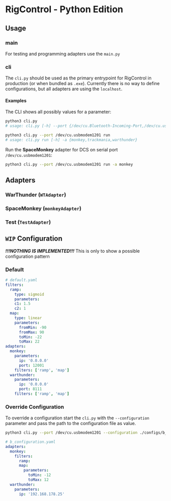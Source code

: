 # RigControl - Python Edition

## Usage

### main
For testing and programming adapters use the `main.py`
### cli
The `cli.py` should be used as the primary entrypoint for RigControl in production (or when bundled as `.exe`).
Currently there is no way to define configurations, but all adapters are using the `localhost`. 

#### Examples
The CLI shows all possibly values for a parameter:
```bash
python3 cli.py
# usage: cli.py [-h] --port {/dev/cu.Bluetooth-Incoming-Port,/dev/cu.usbmodem1201,/dev/cu.wlan-debug} {adapter,run} ...
```

```bash
python3 cli.py --port /dev/cu.usbmodem1201 run 
# usage: cli.py run [-h] -a {monkey,trackmania,warthunder}
```

Run the **SpaceMonkey** adapter for DCS on serial port `/dev/cu.usbmodem1201`: 
```bash
python3 cli.py --port /dev/cu.usbmodem1201 run -a monkey
```


## Adapters

### WarThunder (`WTAdapter`)

### SpaceMonkey (`monkeyAdapter`)

### Test (`TestAdapter`)

## `WIP` Configuration
***!!!NOTHING IS IMPLEMENTED!!!*** This is only to show a possible configuration pattern
### Default
```yaml
# default.yaml
filters:
  ramp:
    type: sigmoid
    parameters:
    c1: 1.5
    c2: 1
  map:
    type: linear
    parameters:
      fromMin: -90
      fromMax: 90
      toMin: -22
      toMax: 22
adapters: 
  monkey:
    parameters:
      ip: '0.0.0.0'
      port: 12001
    filters: ['ramp', 'map']
  warthunder:
    parameters:
      ip: '0.0.0.0'
      port: 8111
    filters: ['ramp', 'map']
```

### Override Configuration
To override a configuration start the `cli.py` with the `--configuration` parameter and pass the path to the configuration file as value.

```bash
python3 cli.py --port /dev/cu.usbmodem1201 --configuration ./configs/b_configuration.yaml run -a monkey
```

```yaml
# b_configuration.yaml
adapters: 
  monkey:
    filters: 
      ramp:
      map: 
        parameters:
          toMin: -12
          toMax: 12
  warthunder:
    parameters:
      ip: '192.168.178.25'
```